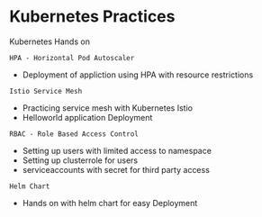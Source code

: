 
# Kubernetes Practices

Kubernetes Hands on







`HPA - Horizontal Pod Autoscaler`
- Deployment of appliction using HPA with resource restrictions

`Istio Service Mesh`
- Practicing service mesh with Kubernetes Istio 
- Helloworld application Deployment

`RBAC - Role Based Access Control`
- Setting up users with limited access to namespace
- Setting up clusterrole for users
- serviceaccounts with secret for third party access

`Helm Chart`
- Hands on with helm chart for easy Deployment 
